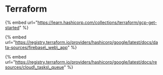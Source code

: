 # Terraform

{% embed url="https://learn.hashicorp.com/collections/terraform/gcp-get-started" %}

{% embed url="https://registry.terraform.io/providers/hashicorp/google/latest/docs/data-sources/firebase\_web\_app" %}

{% embed url="https://registry.terraform.io/providers/hashicorp/google/latest/docs/resources/cloud\_tasks\_queue" %}



